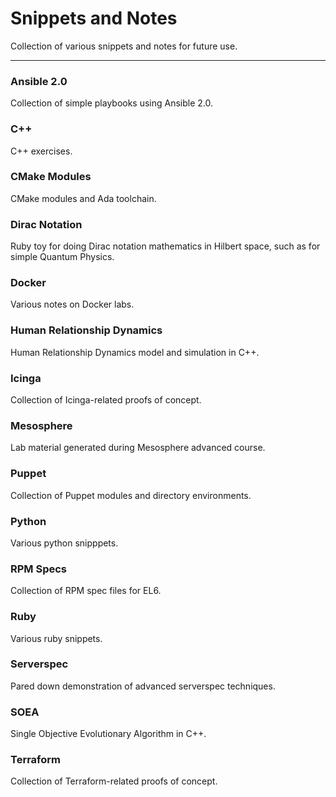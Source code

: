# Snippets and Notes

Collection of various snippets and notes for future use.

---

### Ansible 2.0

Collection of simple playbooks using Ansible 2.0.

### C++

C++ exercises.

### CMake Modules

CMake modules and Ada toolchain.

### Dirac Notation

Ruby toy for doing Dirac notation mathematics in Hilbert space, such as for simple Quantum Physics.

### Docker

Various notes on Docker labs.

### Human Relationship Dynamics

Human Relationship Dynamics model and simulation in C++.

### Icinga

Collection of Icinga-related proofs of concept.

### Mesosphere

Lab material generated during Mesosphere advanced course.

### Puppet

Collection of Puppet modules and directory environments.

### Python

Various python snipppets.

### RPM Specs

Collection of RPM spec files for EL6.

### Ruby

Various ruby snippets.

### Serverspec

Pared down demonstration of advanced serverspec techniques.

### SOEA

Single Objective Evolutionary Algorithm in C++.

### Terraform

Collection of Terraform-related proofs of concept.
